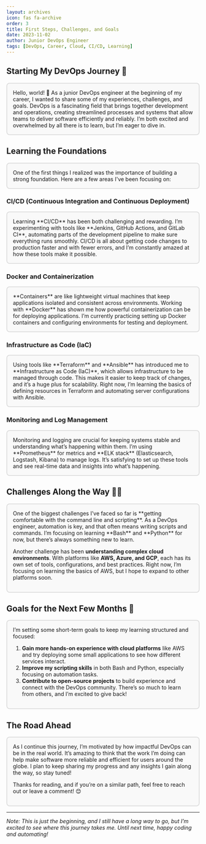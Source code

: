 ```yaml
---
layout: archives
icon: fas fa-archive
order: 3
title: First Steps, Challenges, and Goals
date: 2023-11-02
author: Junior DevOps Engineer
tags: [DevOps, Career, Cloud, CI/CD, Learning]
---
```


<style>
.box {
  border: 2px solid #ddd;
  padding: 15px;
  border-radius: 8px;
  margin: 15px 0;
  background-color: #f9f9f9;
}
</style>

## Starting My DevOps Journey 🚀

<div class="box">
Hello, world! 👋 As a junior DevOps engineer at the beginning of my career, I wanted to share some of my experiences, challenges, and goals. DevOps is a fascinating field that brings together development and operations, creating streamlined processes and systems that allow teams to deliver software efficiently and reliably. I’m both excited and overwhelmed by all there is to learn, but I’m eager to dive in.
</div>

## Learning the Foundations

<div class="box">
One of the first things I realized was the importance of building a strong foundation. Here are a few areas I've been focusing on:
</div>

### CI/CD (Continuous Integration and Continuous Deployment)
<div class="box">
Learning **CI/CD** has been both challenging and rewarding. I’m experimenting with tools like **Jenkins, GitHub Actions, and GitLab CI**, automating parts of the development pipeline to make sure everything runs smoothly. CI/CD is all about getting code changes to production faster and with fewer errors, and I’m constantly amazed at how these tools make it possible.
</div>

### Docker and Containerization
<div class="box">
**Containers** are like lightweight virtual machines that keep applications isolated and consistent across environments. Working with **Docker** has shown me how powerful containerization can be for deploying applications. I’m currently practicing setting up Docker containers and configuring environments for testing and deployment.
</div>

### Infrastructure as Code (IaC)
<div class="box">
Using tools like **Terraform** and **Ansible** has introduced me to **Infrastructure as Code (IaC)**, which allows infrastructure to be managed through code. This makes it easier to keep track of changes, and it’s a huge plus for scalability. Right now, I’m learning the basics of defining resources in Terraform and automating server configurations with Ansible.
</div>

### Monitoring and Log Management
<div class="box">
Monitoring and logging are crucial for keeping systems stable and understanding what’s happening within them. I’m using **Prometheus** for metrics and **ELK stack** (Elasticsearch, Logstash, Kibana) to manage logs. It’s satisfying to set up these tools and see real-time data and insights into what’s happening.
</div>

## Challenges Along the Way 🧗‍♂️

<div class="box">
One of the biggest challenges I’ve faced so far is **getting comfortable with the command line and scripting**. As a DevOps engineer, automation is key, and that often means writing scripts and commands. I’m focusing on learning **Bash** and **Python** for now, but there’s always something new to learn.

Another challenge has been **understanding complex cloud environments**. With platforms like **AWS, Azure, and GCP**, each has its own set of tools, configurations, and best practices. Right now, I’m focusing on learning the basics of AWS, but I hope to expand to other platforms soon.
</div>

## Goals for the Next Few Months 🎯

<div class="box">
I’m setting some short-term goals to keep my learning structured and focused:

1. **Gain more hands-on experience with cloud platforms** like AWS and try deploying some small applications to see how different services interact.
2. **Improve my scripting skills** in both Bash and Python, especially focusing on automation tasks.
3. **Contribute to open-source projects** to build experience and connect with the DevOps community. There’s so much to learn from others, and I’m excited to give back!
</div>

## The Road Ahead

<div class="box">
As I continue this journey, I’m motivated by how impactful DevOps can be in the real world. It’s amazing to think that the work I’m doing can help make software more reliable and efficient for users around the globe. I plan to keep sharing my progress and any insights I gain along the way, so stay tuned!

Thanks for reading, and if you’re on a similar path, feel free to reach out or leave a comment! 😊
</div>

---

*Note: This is just the beginning, and I still have a long way to go, but I’m excited to see where this journey takes me. Until next time, happy coding and automating!*